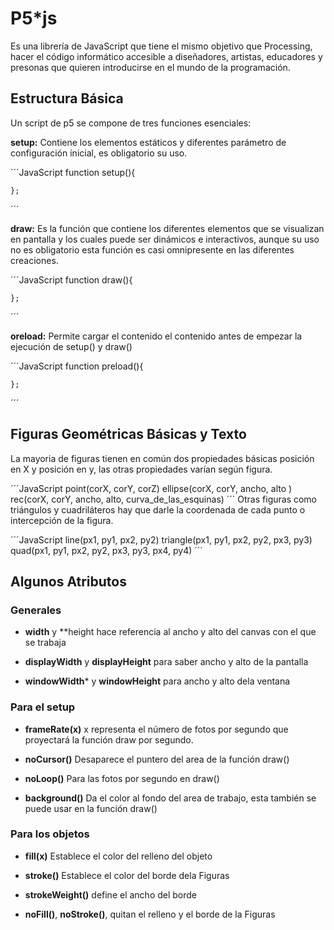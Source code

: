 # P5*js

Es una librería de JavaScript que tiene el mismo objetivo que Processing, hacer el código informático accesible a diseñadores, artistas, educadores y presonas que quieren introducirse en el mundo de la programación.

## Estructura Básica

Un script de p5 se compone de tres funciones esenciales:

**setup:** Contiene los elementos estáticos y diferentes parámetro de configuración inicial, es obligatorio su uso.

´´´JavaScript
	function setup(){

	};
´´´

**draw:** Es la función que contiene los diferentes elementos que se visualizan en pantalla y los cuales puede ser dinámicos e interactivos, aunque su uso no es obligatorio esta función es casi omnipresente en las diferentes creaciones.

´´´JavaScript
	function draw(){

	};
´´´

**oreload:** Permite cargar el contenido el contenido antes de empezar la ejecución de setup() y draw()

´´´JavaScript
	function preload(){

	};
´´´


## Figuras Geométricas Básicas y Texto

La mayoria de figuras tienen en común dos propiedades básicas posición en X y posición en y, las otras propiedades varían según figura.

´´´JavaScript
	point(corX, corY, corZ)
	ellipse(corX, corY, ancho, alto )
	rec(corX, corY, ancho, alto, curva_de_las_esquinas)
´´´
Otras figuras como triángulos  y cuadriláteros hay que darle la coordenada de cada punto o intercepción de la figura.

´´´JavaScript
	line(px1, py1, px2, py2)
	triangle(px1, py1, px2, py2, px3, py3)
	quad(px1, py1, px2, py2, px3, py3, px4, py4)
´´´

## Algunos Atributos

### Generales

* **width** y **height hace referencia al ancho y alto del canvas con el que se trabaja

* **displayWidth** y **displayHeight** para saber ancho y alto de la pantalla 

* **windowWidth*** y **windowHeight** para ancho y alto dela ventana


### Para el setup

* **frameRate(x)** x representa el número de fotos por segundo que proyectará la función draw por segundo.

* **noCursor()** Desaparece el puntero del area de la función draw()

* **noLoop()** Para las fotos por segundo en draw()

* **background()** Da el color al fondo del area de trabajo, esta también se puede usar en la función draw()

	
### Para los objetos

* **fill(x)** Establece el color del relleno del objeto

* **stroke()** Establece el color del borde dela Figuras

* **strokeWeight()** define el ancho del borde

* **noFill()**, **noStroke()**, quitan el relleno y el borde de la Figuras


